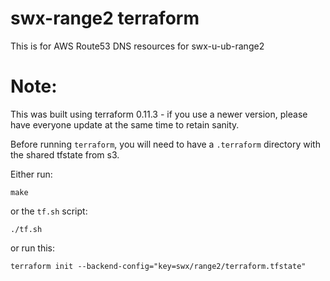 # swx-range2 terraform

This is for AWS Route53 DNS resources for swx-u-ub-range2

# Note:

This was built using terraform 0.11.3 - if you use a newer version, please have everyone update at the same time to retain sanity.

Before running `terraform`, you will need to have a `.terraform` directory with the shared tfstate from s3.

Either run:

    make

or the `tf.sh` script:

    ./tf.sh

or run this:

    terraform init --backend-config="key=swx/range2/terraform.tfstate"

